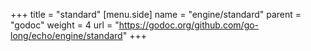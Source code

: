 +++
title = "standard"
[menu.side]
  name = "engine/standard"
  parent = "godoc"
  weight = 4
  url = "https://godoc.org/github.com/go-long/echo/engine/standard"
+++
